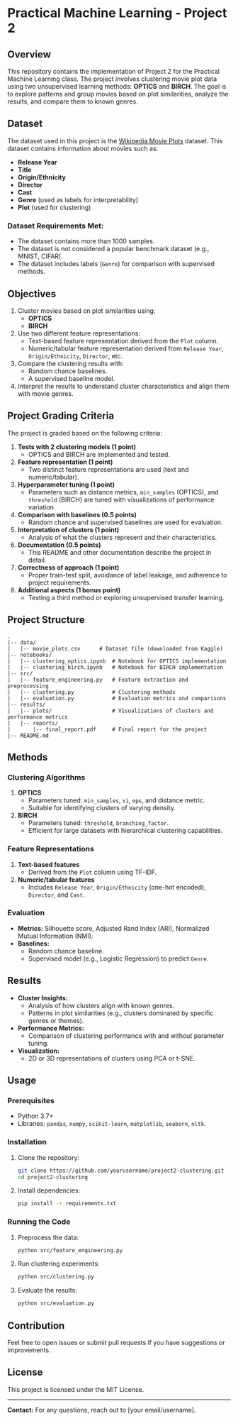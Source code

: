 # Practical Machine Learning - Project 2

## Overview
This repository contains the implementation of Project 2 for the Practical Machine Learning class. The project involves clustering movie plot data using two unsupervised learning methods: **OPTICS** and **BIRCH**. The goal is to explore patterns and group movies based on plot similarities, analyze the results, and compare them to known genres.

## Dataset
The dataset used in this project is the [Wikipedia Movie Plots](https://www.kaggle.com/datasets/jrobischon/wikipedia-movie-plots) dataset. This dataset contains information about movies such as:
- **Release Year**
- **Title**
- **Origin/Ethnicity**
- **Director**
- **Cast**
- **Genre** (used as labels for interpretability)
- **Plot** (used for clustering)

### Dataset Requirements Met:
- The dataset contains more than 1000 samples.
- The dataset is not considered a popular benchmark dataset (e.g., MNIST, CIFAR).
- The dataset includes labels (`Genre`) for comparison with supervised methods.

## Objectives
1. Cluster movies based on plot similarities using:
   - **OPTICS**
   - **BIRCH**
2. Use two different feature representations:
   - Text-based feature representation derived from the `Plot` column.
   - Numeric/tabular feature representation derived from `Release Year`, `Origin/Ethnicity`, `Director`, etc.
3. Compare the clustering results with:
   - Random chance baselines.
   - A supervised baseline model.
4. Interpret the results to understand cluster characteristics and align them with movie genres.

## Project Grading Criteria
The project is graded based on the following criteria:
1. **Tests with 2 clustering models (1 point)**
   - OPTICS and BIRCH are implemented and tested.
2. **Feature representation (1 point)**
   - Two distinct feature representations are used (text and numeric/tabular).
3. **Hyperparameter tuning (1 point)**
   - Parameters such as distance metrics, `min_samples` (OPTICS), and `threshold` (BIRCH) are tuned with visualizations of performance variation.
4. **Comparison with baselines (0.5 points)**
   - Random chance and supervised baselines are used for evaluation.
5. **Interpretation of clusters (1 point)**
   - Analysis of what the clusters represent and their characteristics.
6. **Documentation (0.5 points)**
   - This README and other documentation describe the project in detail.
7. **Correctness of approach (1 point)**
   - Proper train-test split, avoidance of label leakage, and adherence to project requirements.
8. **Additional aspects (1 bonus point)**
   - Testing a third method or exploring unsupervised transfer learning.

## Project Structure
```
.
|-- data/
|   |-- movie_plots.csv      # Dataset file (downloaded from Kaggle)
|-- notebooks/
|   |-- clustering_optics.ipynb  # Notebook for OPTICS implementation
|   |-- clustering_birch.ipynb   # Notebook for BIRCH implementation
|-- src/
|   |-- feature_engineering.py   # Feature extraction and preprocessing
|   |-- clustering.py            # Clustering methods
|   |-- evaluation.py            # Evaluation metrics and comparisons
|-- results/
|   |-- plots/                   # Visualizations of clusters and performance metrics
|   |-- reports/
|       |-- final_report.pdf     # Final report for the project
|-- README.md
```

## Methods
### Clustering Algorithms
1. **OPTICS**
   - Parameters tuned: `min_samples`, `xi`, `eps`, and distance metric.
   - Suitable for identifying clusters of varying density.
2. **BIRCH**
   - Parameters tuned: `threshold`, `branching_factor`.
   - Efficient for large datasets with hierarchical clustering capabilities.

### Feature Representations
1. **Text-based features**
   - Derived from the `Plot` column using TF-IDF.
2. **Numeric/tabular features**
   - Includes `Release Year`, `Origin/Ethnicity` (one-hot encoded), `Director`, and `Cast`.

### Evaluation
- **Metrics:** Silhouette score, Adjusted Rand Index (ARI), Normalized Mutual Information (NMI).
- **Baselines:**
  - Random chance baseline.
  - Supervised model (e.g., Logistic Regression) to predict `Genre`.

## Results
- **Cluster Insights:**
  - Analysis of how clusters align with known genres.
  - Patterns in plot similarities (e.g., clusters dominated by specific genres or themes).
- **Performance Metrics:**
  - Comparison of clustering performance with and without parameter tuning.
- **Visualization:**
  - 2D or 3D representations of clusters using PCA or t-SNE.

## Usage
### Prerequisites
- Python 3.7+
- Libraries: `pandas`, `numpy`, `scikit-learn`, `matplotlib`, `seaborn`, `nltk`.

### Installation
1. Clone the repository:
   ```bash
   git clone https://github.com/yourusername/project2-clustering.git
   cd project2-clustering
   ```
2. Install dependencies:
   ```bash
   pip install -r requirements.txt
   ```

### Running the Code
1. Preprocess the data:
   ```bash
   python src/feature_engineering.py
   ```
2. Run clustering experiments:
   ```bash
   python src/clustering.py
   ```
3. Evaluate the results:
   ```bash
   python src/evaluation.py
   ```

## Contribution
Feel free to open issues or submit pull requests if you have suggestions or improvements.

## License
This project is licensed under the MIT License.

---

**Contact:** For any questions, reach out to [your email/username].

